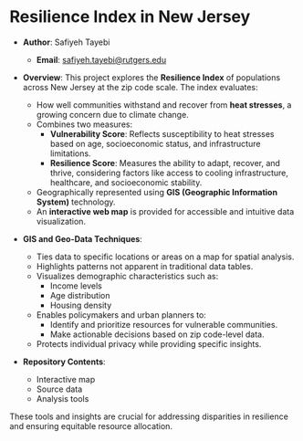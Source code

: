 # Resilience Index in New Jersey

- **Author**: Safiyeh Tayebi  
  - **Email**: safiyeh.tayebi@rutgers.edu

- **Overview**: This project explores the **Resilience Index** of populations across New Jersey at the zip code scale. The index evaluates:
  - How well communities withstand and recover from **heat stresses**, a growing concern due to climate change.
  - Combines two measures:
    - **Vulnerability Score**: Reflects susceptibility to heat stresses based on age, socioeconomic status, and infrastructure limitations.
    - **Resilience Score**: Measures the ability to adapt, recover, and thrive, considering factors like access to cooling infrastructure, healthcare, and socioeconomic stability.
  - Geographically represented using **GIS (Geographic Information System)** technology.
  - An **interactive web map** is provided for accessible and intuitive data visualization.

- **GIS and Geo-Data Techniques**:
  - Ties data to specific locations or areas on a map for spatial analysis.
  - Highlights patterns not apparent in traditional data tables.
  - Visualizes demographic characteristics such as:
    - Income levels
    - Age distribution
    - Housing density
  - Enables policymakers and urban planners to:
    - Identify and prioritize resources for vulnerable communities.
    - Make actionable decisions based on zip code-level data.
  - Protects individual privacy while providing specific insights.

- **Repository Contents**:
  - Interactive map
  - Source data
  - Analysis tools

These tools and insights are crucial for addressing disparities in resilience and ensuring equitable resource allocation.
